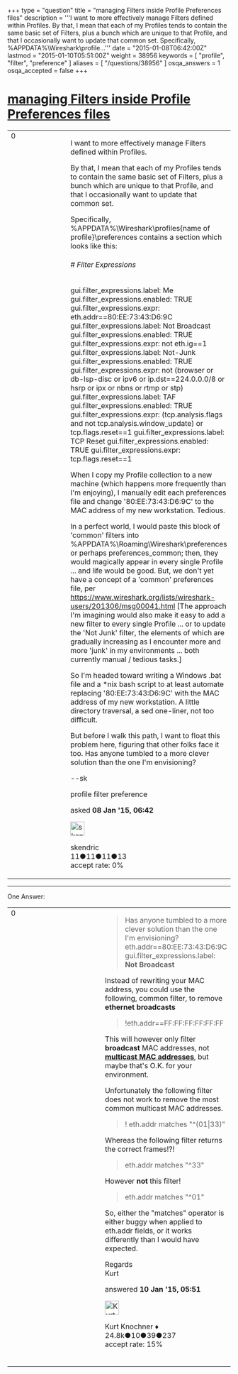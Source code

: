 +++
type = "question"
title = "managing Filters inside Profile Preferences files"
description = '''I want to more effectively manage Filters defined within Profiles. By that, I mean that each of my Profiles tends to contain the same basic set of Filters, plus a bunch which are unique to that Profile, and that I occasionally want to update that common set. Specifically, %APPDATA%&#92;Wireshark&#92;profile...'''
date = "2015-01-08T06:42:00Z"
lastmod = "2015-01-10T05:51:00Z"
weight = 38956
keywords = [ "profile", "filter", "preference" ]
aliases = [ "/questions/38956" ]
osqa_answers = 1
osqa_accepted = false
+++

<div class="headNormal">

# [managing Filters inside Profile Preferences files](/questions/38956/managing-filters-inside-profile-preferences-files)

</div>

<div id="main-body">

<div id="askform">

<table id="question-table" style="width:100%;"><colgroup><col style="width: 50%" /><col style="width: 50%" /></colgroup><tbody><tr class="odd"><td style="width: 30px; vertical-align: top"><div class="vote-buttons"><span id="post-38956-upvote" class="ajax-command post-vote up" rel="nofollow" title="I like this post (click again to cancel)"> </span><div id="post-38956-score" class="post-score" title="current number of votes">0</div><span id="post-38956-downvote" class="ajax-command post-vote down" rel="nofollow" title="I dont like this post (click again to cancel)"> </span> <span id="favorite-mark" class="ajax-command favorite-mark" rel="nofollow" title="mark/unmark this question as favorite (click again to cancel)"> </span><div id="favorite-count" class="favorite-count"></div></div></td><td><div id="item-right"><div class="question-body"><p>I want to more effectively manage Filters defined within Profiles.</p><p>By that, I mean that each of my Profiles tends to contain the same basic set of Filters, plus a bunch which are unique to that Profile, and that I occasionally want to update that common set.</p><p>Specifically, %APPDATA%\Wireshark\profiles{name of profile}\preferences contains a section which looks like this:</p><h6 id="filter-expressions"># Filter Expressions</h6><p>gui.filter_expressions.label: Me gui.filter_expressions.enabled: TRUE gui.filter_expressions.expr: eth.addr==80:EE:73:43:D6:9C gui.filter_expressions.label: Not Broadcast gui.filter_expressions.enabled: TRUE gui.filter_expressions.expr: not eth.ig==1 gui.filter_expressions.label: Not-Junk gui.filter_expressions.enabled: TRUE gui.filter_expressions.expr: not (browser or db-lsp-disc or ipv6 or ip.dst==224.0.0.0/8 or hsrp or ipx or nbns or rtmp or stp) gui.filter_expressions.label: TAF gui.filter_expressions.enabled: TRUE gui.filter_expressions.expr: (tcp.analysis.flags and not tcp.analysis.window_update) or tcp.flags.reset==1 gui.filter_expressions.label: TCP Reset gui.filter_expressions.enabled: TRUE gui.filter_expressions.expr: tcp.flags.reset==1</p><p>When I copy my Profile collection to a new machine (which happens more frequently than I'm enjoying), I manually edit each preferences file and change '80:EE:73:43:D6:9C' to the MAC address of my new workstation. Tedious.</p><p>In a perfect world, I would paste this block of 'common' filters into %APPDATA%\Roaming\Wireshark\preferences or perhaps preferences_common; then, they would magically appear in every single Profile ... and life would be good. But, we don't yet have a concept of a 'common' preferences file, per <a href="https://www.wireshark.org/lists/wireshark-users/201306/msg00041.html">https://www.wireshark.org/lists/wireshark-users/201306/msg00041.html</a> [The approach I'm imagining would also make it easy to add a new filter to every single Profile ... or to update the 'Not Junk' filter, the elements of which are gradually increasing as I encounter more and more 'junk' in my environments ... both currently manual / tedious tasks.]</p><p>So I'm headed toward writing a Windows .bat file and a *nix bash script to at least automate replacing '80:EE:73:43:D6:9C' with the MAC address of my new workstation. A little directory traversal, a sed one-liner, not too difficult.</p><p>But before I walk this path, I want to float this problem here, figuring that other folks face it too. Has anyone tumbled to a more clever solution than the one I'm envisioning?</p><p>--sk</p></div><div id="question-tags" class="tags-container tags"><span class="post-tag tag-link-profile" rel="tag" title="see questions tagged &#39;profile&#39;">profile</span> <span class="post-tag tag-link-filter" rel="tag" title="see questions tagged &#39;filter&#39;">filter</span> <span class="post-tag tag-link-preference" rel="tag" title="see questions tagged &#39;preference&#39;">preference</span></div><div id="question-controls" class="post-controls"></div><div class="post-update-info-container"><div class="post-update-info post-update-info-user"><p>asked <strong>08 Jan '15, 06:42</strong></p><img src="https://secure.gravatar.com/avatar/18ae5b8bfddad49931ec557b9342075a?s=32&amp;d=identicon&amp;r=g" class="gravatar" width="32" height="32" alt="skendric&#39;s gravatar image" /><p><span>skendric</span><br />
<span class="score" title="11 reputation points">11</span><span title="11 badges"><span class="badge1">●</span><span class="badgecount">11</span></span><span title="11 badges"><span class="silver">●</span><span class="badgecount">11</span></span><span title="13 badges"><span class="bronze">●</span><span class="badgecount">13</span></span><br />
<span class="accept_rate" title="Rate of the user&#39;s accepted answers">accept rate:</span> <span title="skendric has no accepted answers">0%</span></p></div></div><div id="comments-container-38956" class="comments-container"></div><div id="comment-tools-38956" class="comment-tools"></div><div class="clear"></div><div id="comment-38956-form-container" class="comment-form-container"></div><div class="clear"></div></div></td></tr></tbody></table>

------------------------------------------------------------------------

<div class="tabBar">

<span id="sort-top"></span>

<div class="headQuestions">

One Answer:

</div>

</div>

<span id="39023"></span>

<div id="answer-container-39023" class="answer">

<table style="width:100%;"><colgroup><col style="width: 50%" /><col style="width: 50%" /></colgroup><tbody><tr class="odd"><td style="width: 30px; vertical-align: top"><div class="vote-buttons"><span id="post-39023-upvote" class="ajax-command post-vote up" rel="nofollow" title="I like this post (click again to cancel)"> </span><div id="post-39023-score" class="post-score" title="current number of votes">0</div><span id="post-39023-downvote" class="ajax-command post-vote down" rel="nofollow" title="I dont like this post (click again to cancel)"> </span></div></td><td><div class="item-right"><div class="answer-body"><blockquote><p>Has anyone tumbled to a more clever solution than the one I'm envisioning?<br />
eth.addr==80:EE:73:43:D6:9C gui.filter_expressions.label: <strong>Not Broadcast</strong></p></blockquote><p>Instead of rewriting your MAC address, you could use the following, common filter, to remove <strong>ethernet broadcasts</strong></p><blockquote><p>!eth.addr==FF:FF:FF:FF:FF:FF</p></blockquote><p>This will however only filter <strong>broadcast</strong> MAC addresses, not <strong><a href="http://en.wikipedia.org/wiki/Multicast_address#Ethernet">multicast MAC addresses</a></strong>, but maybe that's O.K. for your environment.</p><p>Unfortunately the following filter does not work to remove the most common multicast MAC addresses.</p><blockquote><p>! eth.addr matches "^(01|33)"</p></blockquote><p>Whereas the following filter returns the correct frames!?!</p><blockquote><p>eth.addr matches "^33"</p></blockquote><p>However <strong>not</strong> this filter!</p><blockquote><p>eth.addr matches "^01"</p></blockquote><p>So, either the "matches" operator is either buggy when applied to eth.addr fields, or it works differently than I would have expected.</p><p>Regards<br />
Kurt</p></div><div class="answer-controls post-controls"></div><div class="post-update-info-container"><div class="post-update-info post-update-info-user"><p>answered <strong>10 Jan '15, 05:51</strong></p><img src="https://secure.gravatar.com/avatar/23b7bf5b13bc2c98b2e8aa9869ca5d75?s=32&amp;d=identicon&amp;r=g" class="gravatar" width="32" height="32" alt="Kurt%20Knochner&#39;s gravatar image" /><p><span>Kurt Knochner ♦</span><br />
<span class="score" title="24767 reputation points"><span>24.8k</span></span><span title="10 badges"><span class="badge1">●</span><span class="badgecount">10</span></span><span title="39 badges"><span class="silver">●</span><span class="badgecount">39</span></span><span title="237 badges"><span class="bronze">●</span><span class="badgecount">237</span></span><br />
<span class="accept_rate" title="Rate of the user&#39;s accepted answers">accept rate:</span> <span title="Kurt Knochner has 344 accepted answers">15%</span> </br></br></p></div></div><div id="comments-container-39023" class="comments-container"></div><div id="comment-tools-39023" class="comment-tools"></div><div class="clear"></div><div id="comment-39023-form-container" class="comment-form-container"></div><div class="clear"></div></div></td></tr></tbody></table>

</div>

<div class="paginator-container-left">

</div>

</div>

</div>

